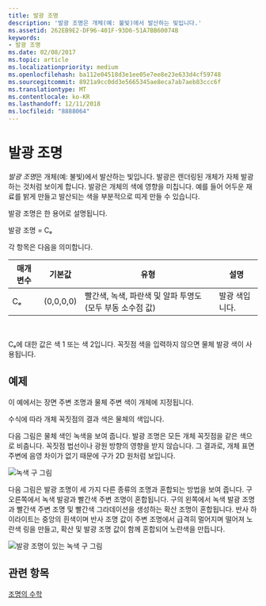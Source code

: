 ```yaml
---
title: 발광 조명
description: '발광 조명은 개체(예: 불빛)에서 발산하는 빛입니다.'
ms.assetid: 262EB9E2-DF96-401F-93D6-51A7BB60074B
keywords:
- 발광 조명
ms.date: 02/08/2017
ms.topic: article
ms.localizationpriority: medium
ms.openlocfilehash: ba112e04518d3e1ee05e7ee8e23e633d4cf59748
ms.sourcegitcommit: 8921a9cc0dd3e5665345ae8eca7ab7aeb83ccc6f
ms.translationtype: MT
ms.contentlocale: ko-KR
ms.lasthandoff: 12/11/2018
ms.locfileid: "8888064"
---
```

# <a name="emissive-lighting"></a>발광 조명


*발광 조명*은 개체(예: 불빛)에서 발산하는 빛입니다. 발광은 렌더링된 개체가 자체 발광하는 것처럼 보이게 합니다. 발광은 개체의 색에 영향을 미칩니다. 예를 들어 어두운 재료를 밝게 만들고 발산되는 색을 부분적으로 띠게 만들 수 있습니다.

발광 조명은 한 용어로 설명됩니다.

발광 조명 = Cₑ

각 항목은 다음을 의미합니다.

| 매개 변수 | 기본값 | 유형                                                                 | 설명     |
|-----------|---------------|----------------------------------------------------------------------|-----------------|
| Cₑ        | (0,0,0,0)     | 빨간색, 녹색, 파란색 및 알파 투명도(모두 부동 소수점 값) | 발광 색입니다. |

 

Cₑ에 대한 값은 색 1 또는 색 2입니다. 꼭짓점 색을 입력하지 않으면 물체 발광 색이 사용됩니다.

## <a name="span-idexamplespanspan-idexamplespanspan-idexamplespanexample"></a><span id="Example"></span><span id="example"></span><span id="EXAMPLE"></span>예제


이 예에서는 장면 주변 조명과 물체 주변 색이 개체에 지정됩니다.

수식에 따라 개체 꼭짓점의 결과 색은 물체의 색입니다.

다음 그림은 물체 색인 녹색을 보여 줍니다. 발광 조명은 모든 개체 꼭짓점을 같은 색으로 비춥니다. 꼭짓점 법선이나 광원 방향의 영향을 받지 않습니다. 그 결과로, 개체 표면 주변에 음영 차이가 없기 때문에 구가 2D 원처럼 보입니다.

![녹색 구 그림](images/lighte.jpg)

다음 그림은 발광 조명이 세 가지 다른 종류의 조명과 혼합되는 방법을 보여 줍니다. 구 오른쪽에서 녹색 발광과 빨간색 주변 조명이 혼합됩니다. 구의 왼쪽에서 녹색 발광 조명과 빨간색 주변 조명 및 빨간색 그라데이션을 생성하는 확산 조명이 혼합됩니다. 반사 하이라이트는 중앙의 흰색이며 반사 조명 값이 주변 조명에서 급격히 멀어지며 떨어져 노란색 링을 만들고, 확산 및 발광 조명 값이 함께 혼합되어 노란색을 만듭니다.

![발광 조명이 있는 녹색 구 그림](images/lightadse.jpg)

## <a name="span-idrelated-topicsspanrelated-topics"></a><span id="related-topics"></span>관련 항목


[조명의 수학](mathematics-of-lighting.md)

 

 




